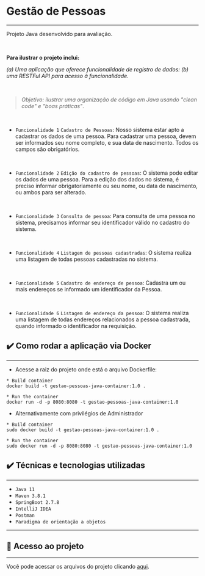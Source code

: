 # Gestão de Pessoas

---
Projeto Java desenvolvido para avaliação.

<br>

__Para ilustrar o projeto inclui:__

_(a) Uma aplicação que oferece funcionalidade de registro de dados:
(b) uma RESTFul API para acesso à funcionalidade._

<br>

> _Objetivo: ilustrar uma organização de código em Java usando
> "clean code" e "boas práticas"_.

<br>

- `Funcionalidade 1` `Cadastro de Pessoas`: 
   Nosso sistema estar apto a cadastrar os dados de uma pessoa. 
   Para cadastrar uma pessoa, devem ser informados seu nome completo, e sua data de nascimento.
   Todos os campos são obrigatórios.

<br>

- `Funcionalidade 2` `Edição do cadastro de pessoas`: 
   O sistema pode editar os dados de uma pessoa. 
   Para a edição dos dados no sistema, é preciso informar obrigatoriamente ou seu nome, 
   ou data de nascimento, ou ambos para ser alterado.

<br>

- `Funcionalidade 3` `Consulta de pessoa`: 
   Para consulta de uma pessoa no sistema, precisamos informar seu identificador válido no cadastro do sistema.

<br>

- `Funcionalidade 4` `Listagem de pessoas cadastradas`: 
   O sistema realiza uma listagem de todas pessoas cadastradas no sistema.

<br>

- `Funcionalidade 5` `Cadastro de endereço de pessoa`:
   Cadastra um ou mais endereços se informado um identificador da Pessoa.

<br>

- `Funcionalidade 6` `Listagem de endereço da pessoa`:
   O sistema realiza uma listagem de todas endereços relacionados a pessoa cadastrada, 
   quando informado o identificador na requisição.



## ✔️ Como rodar a aplicação via Docker

---

* Acesse a raiz do projeto onde está o arquivo Dockerfile:

```
* Build container
docker build -t gestao-pessoas-java-container:1.0 .

* Run the container
docker run -d -p 8080:8080 -t gestao-pessoas-java-container:1.0
```

* Alternativamente com privilégios de Administrador

```
* Build container
sudo docker build -t gestao-pessoas-java-container:1.0 .

* Run the container
sudo docker run -d -p 8080:8080 -t gestao-pessoas-java-container:1.0
```

## ✔️ Técnicas e tecnologias utilizadas

---
- ``Java 11``
- ``Maven 3.8.1``
- ``SpringBoot 2.7.8``
- ``IntelliJ IDEA``
- ``Postman``
- ``Paradigma de orientação a objetos``

---

## 📁 Acesso ao projeto

---
Você pode acessar os arquivos do projeto clicando [aqui](https://github.com/oErikGonzaga/gestao-pessoas/tree/main/src).


